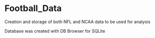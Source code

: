 # Football_Data
Creation and storage of both NFL and NCAA data to be used for analysis

Database was created with DB Browser for SQLite
